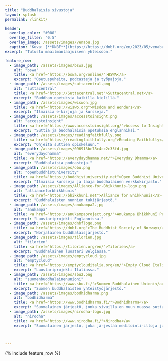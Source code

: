 ```yaml
--- 
title: "Buddhalaisia sivustoja"
layout: splash
permalink: /linkit/

header:
  overlay_color: "#000"
  overlay_filter: "0.5"
  overlay_image: /assets/images/venabu.jpg
  caption: "Kuva: [**DNBF**](https://https://dnbf.org/en/2023/05/venabu-retreat-2023-2/)"
excerpt: "Tutustu maailmanlaajuiseen yhteisöön."

feature_row:
  - image_path: /assets/images/bswa.jpg
    alt: "bswa"
    title: <a href="https://bswa.org/online/">BSWA</a>
    excerpt: "Opetuspuheita, podcasteja ja työpajoja."
  - image_path: /assets/images/suttacentral.png
    alt: "suttacentral"
    title: <a href="https://Suttacentral.net">Suttacentral.net</a>
    excerpt: "Buddhan opetuksia kaikilla kielillä."
  - image_path: /assets/images/wiswon.jpg
    title: <a href="https://wiswo.org">Wisdom and Wonders</a>
    excerpt: "Ilmaisia e-kirjoja ja kursseja."
  - image_path: /assets/images/accesstoinsight.png
    alt: "accesstoinsight"
    title: <a href="https://www.accesstoinsight.org/">Access to Insight</a>
    excerpt: "Suttia ja buddhalaisia opetuksia englanniksi."
  - image_path: /assets/images/readingfaithfully.png
    title: <a href="https://readingfaithfully.org">Reading Faithfully</a>
    excerpt: "Ohjeita suttien opiskeluun."
  - image_path: /assets/images/096913bc78c4cc2c35fd.jpg
    alt: "everydaydhamma"
    title: <a href="https://everydaydhamma.net/">Everyday Dhamma</a>
    excerpt: "Buddhalaisia podcasteja."
  - image_path: /assets/images/obu.png
    alt: "openbuddhistuniversity"
    title: <a href="https://buddhistuniversity.net">Open Buddhist University</a>
    excerpt: "Ilmaisia kursseja ja laaja buddhalainen verkkokirjasto."
  - image_path: /assets/images/Alliance-for-Bhikkhunis-logo.png
    alt: "allianceforbhikkhunis"
    title: <a href="https://bhikkhuni.net">Alliance for Bhikkhunis</a>
    excerpt: "Buddhalaisten nunnien tukijärjestö."
  - image_path: /assets/images/anukampa2.jpg
    alt: "anukampa"
    title: <a href="https://anukampaproject.org/">Anukampa Bhikkhunī Project</a>
    excerpt: "Luostariprojekti Englannissa."
  - image_path: /assets/images/dnbflogo.png
    title: <a href="https://dnbf.org">The Buddhist Society of Norway</a>
    excerpt: "Norjalainen buddhalaisjärjestö."
  - image_path: /assets/images/tilorien.jpg
    alt: "tilorien"
    title: <a href="https://tilorien.org/en/">Tilorien</a>
    excerpt: "Buddhalainen luostari Belgiassa."
  - image_path: /assets/images/emptycloud.jpg
    alt: "emptycloud"
    title: <a href="https://emptyclouditalia.org/en/">Empty Cloud Italia</a>
    excerpt: "Luostariprojekti Italiassa."
  - image_path: /assets/images/sbu2.png
    alt: "suomenbuddhalainenunioni"
    title: <a href="https://www.sbu.fi/">Suomen Buddhalainen Unioni</a>
    excerpt: "Suomen buddhalaisten yhteistyöjärjestö."
  - image_path: /assets/images/bodhidharma.png
    alt: "bodhidharma"
    title: <a href="https://www.bodhidharma.fi/">Bodhidharma</a>
    excerpt: "Suomalainen järjestö, jonka sivuilla on muun muassa sutta-käännöksiä."
  - image_path: /assets/images/nirodha-logo.jpg
    alt: "nirodha"
    title: <a href="https://www.nirodha.fi/">Nirodha</a>
    excerpt: "Suomalainen järjestö, joka järjestää meditointi-iltoja ja retriittejä."
    


---
```

{% include feature_row %}


